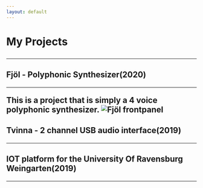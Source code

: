 ```yaml
---
layout: default
---
```


<h1> My Projects
<hr class="new1">

<h2> Fjöl - Polyphonic Synthesizer(2020)
<hr> 
This is a project that is simply a 4 voice polyphonic synthesizer.
<img src="/assets/img/fjöl.png" alt="Fjöl frontpanel">




<h2> Tvinna - 2 channel USB audio interface(2019)
<hr> 




<h2> IOT platform for the University Of Ravensburg Weingarten(2019)
<hr> 
 

